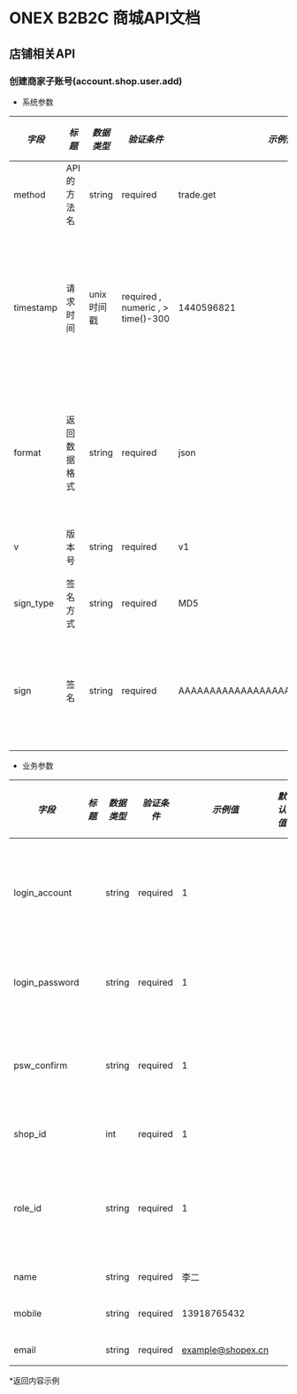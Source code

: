# ONEX B2B2C 商城API文档

## 店铺相关API

### 创建商家子账号(account.shop.user.add)

* 系统参数

| *字段* | *标题* | *数据类型* | *验证条件* | *示例值* | *默认值* | *详细说明* |
| ------------- | ------------- | ------------- | ------------- | ------------- | ------------- | ------------- |
| method | API的方法名 | string | required | trade.get | null | 标识请求的是哪个API |
| timestamp | 请求时间 | unix时间戳 | required , numeric , > time()-300 | 1440596821 | null | 标识API请求的发起时间，如果超时300秒则拒绝请求 |
| format | 返回数据格式 | string | required | json | json | 返回数据是json格式的，目前只支持json |
| v | 版本号 | string | required | v1 | null | 标识该接口的版本 |
| sign_type | 签名方式 | string | required | MD5 | null | 标识签名算法 |
| sign | 签名 | string | required | AAAAAAAAAAAAAAAAAAAAAAAAAAAAAAAAA | null | 数据签名，32位长度16进制数字 |


* 业务参数

| *字段* | *标题* | *数据类型* | *验证条件* | *示例值* | *默认值* | *详细说明* |
| ------------- | ------------- | ------------- | ------------- | ------------- | ------------- | ------------- |
| login_account |  | string | required | 1 |  | 子帐号登录用户名 |
| login_password |  | string | required | 1 |  | 子帐号密码 |
| psw_confirm |  | string | required | 1 |  | 子帐号确认密码 |
| shop_id |  | int | required | 1 |  | 店铺id |
| role_id |  | string | required | 1 |  | 子帐号绑定角色ID |
| name |  | string | required | 李二 |  | 姓名 |
| mobile |  | string | required | 13918765432 |  | 手机号 |
| email |  | string | required | example@shopex.cn |  | 邮箱 |


*返回内容示例

```



```

